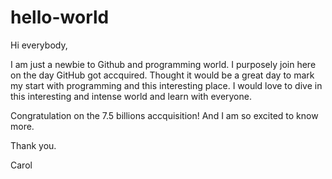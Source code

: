 # hello-world

Hi everybody,

I am just a newbie to Github and programming world. I purposely join here on the day GitHub got accquired. Thought it would be a great day to mark my start with programming and this interesting place. I would love to dive in this interesting and intense world and learn with everyone.

Congratulation on the 7.5 billions accquisition! And I am so excited to know more.

Thank you.

Carol
